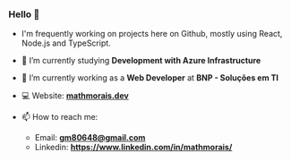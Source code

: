 ### Hello 👋


- I'm frequently working on projects here on Github, mostly using React, Node.js and TypeScript. 
 
- 🌱 I’m currently studying **Development with Azure Infrastructure**

- 🔭 I’m currently working as a **Web Developer** at **BNP - Soluções em TI**

- 💻 Website: **[mathmorais.dev](https://mathmorais.dev)**

- 📫 How to reach me: 
  - Email: **gm80648@gmail.com**
  - Linkedin: **https://www.linkedin.com/in/mathmorais/**

